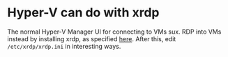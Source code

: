 # Hyper-V can do with xrdp

The normal Hyper-V Manager UI for connecting to VMs sux. RDP into VMs instead by installing
xrdp, as specified [here](https://wiki.alpinelinux.org/wiki/Remote_Desktop_Server). After 
this, edit `/etc/xrdp/xrdp.ini` in interesting ways.




